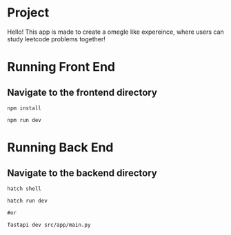 
# Project

Hello! This app is made to create a omegle like expereince, where users can study leetcode problems together!

# Running Front End

## Navigate to the frontend directory

```
npm install

npm run dev
```

# Running Back End


## Navigate to the backend directory
```
hatch shell

hatch run dev

#or

fastapi dev src/app/main.py
```
